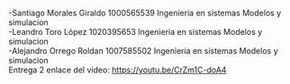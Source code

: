 -Santiago Morales Giraldo 1000565539 Ingenieria en sistemas Modelos y simulacion                                                                   
-Leandro Toro López 1020395653 Ingenieria en sistemas Modelos y simulacion                                                                      
-Alejandro Orrego Roldan 1007585502 Ingenieria en sistemas Modelos y simulacion                                                                
Entrega 2 enlace del video: https://youtu.be/CrZm1C-doA4
